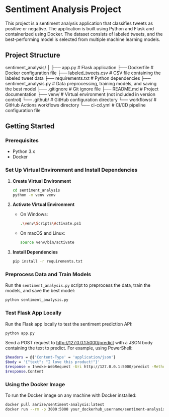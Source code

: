 # Sentiment Analysis Project

This project is a sentiment analysis application that classifies tweets as positive or negative. The application is built using Python and Flask and containerized using Docker. The dataset consists of labeled tweets, and the best-performing model is selected from multiple machine learning models.

## Project Structure

sentiment_analysis/
│
├── app.py # Flask application
├── Dockerfile # Docker configuration file
├── labeled_tweets.csv # CSV file containing the labeled tweet data
├── requirements.txt # Python dependencies
├── sentiment_analysis.py # Data preprocessing, training models, and saving the best model
├── .gitignore # Git ignore file
├── README.md # Project documentation
├── venv/ # Virtual environment (not included in version control)
└── .github/ # GitHub configuration directory
└── workflows/ # GitHub Actions workflows directory
└── ci-cd.yml # CI/CD pipeline configuration file


## Getting Started

### Prerequisites

- Python 3.x
- Docker

### Set Up Virtual Environment and Install Dependencies

1. **Create Virtual Environment**

    ```bash
    cd sentiment_analysis
    python -m venv venv
    ```

2. **Activate Virtual Environment**

    - On Windows:

        ```bash
        .\venv\Scripts\Activate.ps1
        ```

    - On macOS and Linux:

        ```bash
        source venv/bin/activate
        ```

3. **Install Dependencies**

    ```bash
    pip install -r requirements.txt
    ```

### Preprocess Data and Train Models

Run the `sentiment_analysis.py` script to preprocess the data, train the models, and save the best model:

```bash
python sentiment_analysis.py
```
### Test Flask App Locally
Run the Flask app locally to test the sentiment prediction API:

```bash
python app.py
```
Send a POST request to http://127.0.0.1:5000/predict with a JSON body containing the text to predict. For example, using PowerShell:
```bash
$headers = @{'Content-Type' = 'application/json'}
$body = '{"text": "I love this product!"}'
$response = Invoke-WebRequest -Uri http://127.0.0.1:5000/predict -Method POST -Headers $headers -Body $body
$response.Content
```
### Using the Docker Image
To run the Docker image on any machine with Docker installed:
```bash
docker pull aarize/sentiment-analysis:latest
docker run --rm -p 3000:5000 your_dockerhub_username/sentiment-analysis:latest
```



